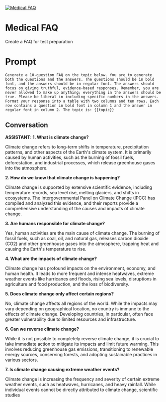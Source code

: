 
[![Medical FAQ](https://flow-user-images.s3.us-west-1.amazonaws.com/prompt/IaWZ3ib_WpZG-9Yc-dwYH/1693363203313)]()
# Medical FAQ 
Create a FAQ for test preparation

# Prompt

```
Generate a 10-question FAQ on the topic below. You are to generate both the questions and the answers. The questions should be in bold font, and the answers should be in regular font. The answers should focus on giving truthful, evidence-based responses. Remember, you are never allowed to make up anything; everything in the answers should be true. Please be liberal in including specific numbers in the answers. Format your response into a table with two columns and ten rows. Each row contains a question in bold font in column 1 and the answer in regular font in column 2. The topic is: {{topic}}
```

## Conversation

**ASSISTANT**: **1. What is climate change?**

Climate change refers to long-term shifts in temperature, precipitation patterns, and other aspects of the Earth's climate system. It is primarily caused by human activities, such as the burning of fossil fuels, deforestation, and industrial processes, which release greenhouse gases into the atmosphere.



**2. How do we know that climate change is happening?**

Climate change is supported by extensive scientific evidence, including temperature records, sea level rise, melting glaciers, and shifts in ecosystems. The Intergovernmental Panel on Climate Change (IPCC) has compiled and analyzed this evidence, and their reports provide a comprehensive understanding of the causes and impacts of climate change.



**3. Are humans responsible for climate change?**

Yes, human activities are the main cause of climate change. The burning of fossil fuels, such as coal, oil, and natural gas, releases carbon dioxide (CO2) and other greenhouse gases into the atmosphere, trapping heat and causing the Earth's temperature to rise.



**4. What are the impacts of climate change?**

Climate change has profound impacts on the environment, economy, and human health. It leads to more frequent and intense heatwaves, extreme weather events like hurricanes and floods, rising sea levels, disruptions in agriculture and food production, and the loss of biodiversity.



**5. Does climate change only affect certain regions?**

No, climate change affects all regions of the world. While the impacts may vary depending on geographical location, no country is immune to the effects of climate change. Developing countries, in particular, often face greater vulnerability due to limited resources and infrastructure.



**6. Can we reverse climate change?**

While it is not possible to completely reverse climate change, it is crucial to take immediate action to mitigate its impacts and limit future warming. This involves reducing greenhouse gas emissions, transitioning to renewable energy sources, conserving forests, and adopting sustainable practices in various sectors.



**7. Is climate change causing extreme weather events?**

Climate change is increasing the frequency and severity of certain extreme weather events, such as heatwaves, hurricanes, and heavy rainfall. While individual events cannot be directly attributed to climate change, scientific studies


